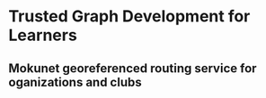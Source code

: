 # Trusted Graph Development for Learners

## Mokunet georeferenced routing service for oganizations and clubs
